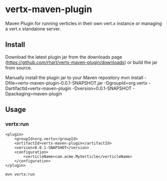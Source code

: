 vertx-maven-plugin
==================

Maven Plugin for running verticles in their own vert.x instance or managing a vert.x standalone server.

Install
-----

Download the latest plugin jar from the downloads page (https://github.com/rhart/vertx-maven-plugin/downloads) or build the jar from source.

Manually install the plugin jar to your Maven repository
	mvn install -Dfile=vertx-maven-plugin-0.0.1-SNAPSHOT.jar -DgroupId=org.vertx -DartifactId=vertx-maven-plugin -Dversion=0.0.1-SNAPSHOT -Dpackaging=maven-plugin

Usage
-----

### vertx:run

	<plugin>
		<groupId>org.vertx</groupId>
		<artifactId>vertx-maven-plugin</artifactId>
		<version>0.0.1-SNAPSHOT</version>
		<configuration>
			<verticleName>com.acme.MyVerticle</verticleName>
		</configuration>
	</plugin>

	mvn vertx:run